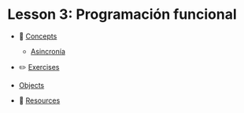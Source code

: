 # Lesson 3: Programación funcional

* 🧠 [Concepts](CONCEPTS)
  * [Asincronía](CONCEPTS/Programacion-funcional.md)

* ✏️ [Exercises](EXERCISES)
* [Objects](EXERCISES/problems/1.objects.js)

* 🔗 [Resources](RESOURCES.md)